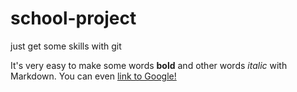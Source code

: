 # school-project
just get some skills with git

It's very easy to make some words **bold** and other words *italic* with Markdown. You can even [link to Google!](http://google.com)
